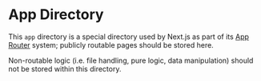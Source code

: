 # App Directory

This `app` directory is a special directory used by Next.js as part of its [App Router](https://nextjs.org/docs/app) system; publicly routable pages should be stored here.

Non-routable logic (i.e. file handling, pure logic, data manipulation) should not be stored within this directory.
